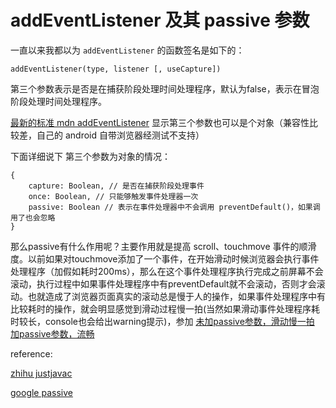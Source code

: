 # addEventListener 及其 passive 参数

一直以来我都以为 `addEventListener` 的函数签名是如下的：

`addEventListener(type, listener [, useCapture])`

第三个参数表示是否是在捕获阶段处理时间处理程序，默认为false，表示在冒泡阶段处理时间处理程序。


[最新的标准 mdn addEventListener](https://developer.mozilla.org/zh-CN/docs/Web/API/EventTarget/addEventListener) 显示第三个参数也可以是个对象（兼容性比较差，自己的 android 自带浏览器经测试不支持）

下面详细说下 第三个参数为对象的情况：

```
{
    capture: Boolean, // 是否在捕获阶段处理事件
    once: Boolean, // 只能够触发事件处理器一次
    passive: Boolean // 表示在事件处理器中不会调用 preventDefault()，如果调用了也会忽略
}
```

那么passive有什么作用呢？主要作用就是提高 scroll、touchmove 事件的顺滑度。以前如果对touchmove添加了一个事件，在开始滑动时候浏览器会执行事件处理程序（加假如耗时200ms），那么在这个事件处理程序执行完成之前屏幕不会滚动，执行过程中如果事件处理程序中有preventDefault就不会滚动，否则才会滚动。也就造成了浏览器页面真实的滚动总是慢于人的操作，如果事件处理程序中有比较耗时的操作，就会明显感觉到滑动过程慢一拍(当然如果滑动事件处理程序耗时较长，console也会给出warning提示)，参加 [未加passive参数，滑动慢一拍](https://bmxklyzj.github.io/demo-exercise/2018-04/addEventListener-default.html) [加passive参数，流畅](https://bmxklyzj.github.io/demo-exercise/2018-04/addEventListener-passive.html)


reference:

[zhihu justjavac](https://zhuanlan.zhihu.com/p/24555031)

[google passive](https://developers.google.com/web/updates/2016/06/passive-event-listeners)
